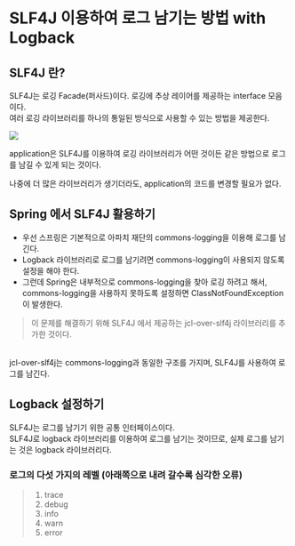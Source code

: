 # SLF4J 이용하여 로그 남기는 방법 with Logback
## SLF4J 란?
SLF4J는 로깅 Facade(퍼사드)이다. 로깅에 추상 레이어를 제공하는 interface 모음이다.  
여러 로깅 라이브러리를 하나의 통일된 방식으로 사용할 수 있는 방법을 제공한다.  

<img src="https://img1.daumcdn.net/thumb/R1280x0/?scode=mtistory2&fname=https%3A%2F%2Fblog.kakaocdn.net%2Fdn%2F6WdgT%2FbtqyfsqQv2y%2Fx95Ep6sWxeEgDLJTZr783K%2Fimg.gif">

application은 SLF4J를 이용하여 로깅 라이브러리가 어떤 것이든 같은 방법으로 로그를 남길 수 있게 되는 것이다.  

나중에 더 많은 라이브러리가 생기더라도, application의 코드를 변경할 필요가 없다.  

## Spring 에서 SLF4J 활용하기
- 우선 스프링은 기본적으로 아파치 재단의 commons-logging을 이용해 로그를 남긴다.  
- Logback 라이브러리로 로그를 남기려면 commons-logging이 사용되지 않도록 설정을 해야 한다.
- 그런데 Spring은 내부적으로 commons-logging을 찾아 로깅 하려고 해서, commons-logging을 사용하지 못하도록 설정하면 ClassNotFoundException이 발생한다.

> 이 문제를 해결하기 위해 SLF4J 에서 제공하는 jcl-over-slf4j 라이브러리를 추가한 것이다.  

<br>
jcl-over-slf4j는 commons-logging과 동일한 구조를 가지며, SLF4J를 사용하여 로그를 남긴다.  

## Logback 설정하기

SLF4J는 로그를 남기기 위한 공통 인터페이스이다.  
SLF4J로 logback 라이브러리를 이용하여 로그를 남기는 것이므로, 실제 로그를 남기는 것은 logback 라이브러리다.
<br>

### 로그의 다섯 가지의 레벨 (아래쪽으로 내려 갈수록 심각한 오류)
> 1. trace
> 2. debug
> 3. info
> 4. warn
> 5. error